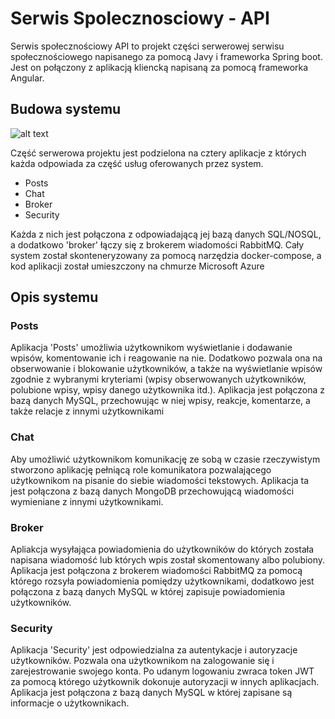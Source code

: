 # Serwis Spolecznosciowy - API
Serwis społecznościowy API to projekt części serwerowej serwisu społecznościowego napisanego za pomocą Javy i frameworka Spring boot. Jest on połączony z aplikacją kliencką
napisaną za pomocą frameworka Angular.

## Budowa systemu 
![alt text](Images/system.png)

Część serwerowa projektu jest podzielona na cztery aplikacje z których każda odpowiada za część usług oferowanych przez system.

- Posts
- Chat
- Broker
- Security

Każda z nich jest połączona z odpowiadającą jej bazą danych SQL/NOSQL, a dodatkowo 'broker' łączy się z brokerem wiadomości RabbitMQ. Cały system został skonteneryzowany
za pomocą narzędzia docker-compose, a kod aplikacji został umieszczony na chmurze Microsoft Azure

## Opis systemu 

### Posts
Aplikacja 'Posts' umożliwia użytkownikom wyświetlanie i dodawanie wpisów, komentowanie ich i reagowanie na nie.
Dodatkowo pozwala ona na obserwowanie i blokowanie użytkowników, a także na wyświetlanie wpisów zgodnie z wybranymi kryteriami (wpisy obserwowanych użytkowników, 
polubione wpisy, wpisy danego użytkownika itd.). Aplikacja jest połączona z bazą danych MySQL, przechowując w niej wpisy, reakcje, komentarze,
a także relacje z innymi użytkownikami

### Chat
Aby umożliwić użytkownikom komunikację ze sobą w czasie rzeczywistym stworzono aplikację pełniącą role komunikatora pozwalającego użytkownikom na pisanie 
do siebie wiadomości tekstowych. Aplikacja ta jest połączona z bazą danych MongoDB przechowującą wiadomości wymieniane z innymi użytkownikami.

### Broker
Apliakcja wysyłająca powiadomienia do użytkowników do których została napisana wiadomość lub których
wpis został skomentowany albo polubiony. Aplikacja jest połączona z brokerem wiadomości RabbitMQ za pomocą którego rozsyła powiadomienia pomiędzy użytkownikami, 
dodatkowo jest połączona z bazą danych MySQL w której zapisuje powiadomienia użytkowników.

### Security
Aplikacja 'Security' jest odpowiedzialna za autentykacje i autoryzacje użytkowników. Pozwala ona użytkownikom na zalogowanie się i zarejestrowanie 
swojego konta. Po udanym logowaniu zwraca token JWT za pomocą którego użytkownik dokonuje autoryzacji w innych aplikacjach. 
Aplikacja jest połączona z bazą danych MySQL w której zapisane są informacje o użytkownikach.
